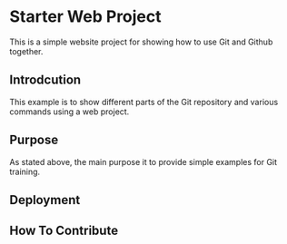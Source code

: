 # Starter Web Project

This is a simple website project for
showing how to use Git and Github together.
## Introdcution

This example is to show different parts
of the Git repository and various commands
using a web project.

## Purpose

As stated above, the main purpose it to
provide simple examples for Git training.

## Deployment

## How To Contribute

